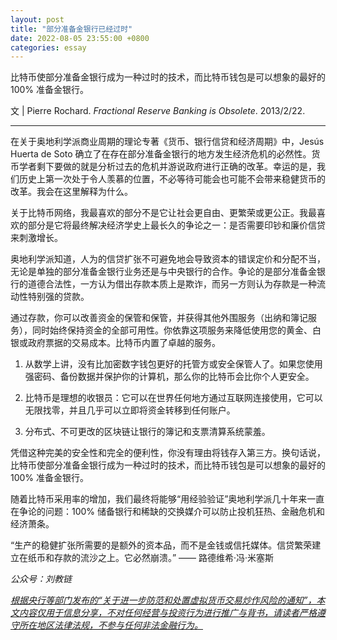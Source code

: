 ```yaml
---
layout: post
title: "部分准备金银行已经过时"
date: 2022-08-05 23:55:00 +0800
categories: essay
---
```


比特币使部分准备金银行成为一种过时的技术，而比特币钱包是可以想象的最好的 100% 准备金银行。

文 | Pierre Rochard. *Fractional Reserve Banking is Obsolete*. 2013/2/22.

* * *

在关于奥地利学派商业周期的理论专著《货币、银行信贷和经济周期》中，Jesús Huerta de Soto 确立了在存在部分准备金银行的地方发生经济危机的必然性。货币学者剩下要做的就是分析过去的危机并游说政府进行正确的改革。幸运的是，我们历史上第一次处于令人羡慕的位置，不必等待可能会也可能不会带来稳健货币的改革。我会在这里解释为什么。

关于比特币网络，我最喜欢的部分不是它让社会更自由、更繁荣或更公正。我最喜欢的部分是它将最终解决经济学史上最长久的争论之一：是否需要印钞和廉价信贷来刺激增长。

奥地利学派知道，人为的信贷扩张不可避免地会导致资本的错误定价和分配不当，无论是单独的部分准备金银行业务还是与中央银行的合作。争论的是部分准备金银行的道德合法性，一方认为借出存款本质上是欺诈，而另一方则认为存款是一种流动性特别强的贷款。

通过存款，你可以改善资金的保管和保管，并获得其他外围服务（出纳和簿记服务），同时始终保持资金的全部可用性。你依靠这项服务来降低使用您的黄金、白银或政府票据的交易成本。比特币内置了卓越的服务。

1. 从数学上讲，没有比加密数字钱包更好的托管方或安全保管人了。如果您使用强密码、备份数据并保护你的计算机，那么你的比特币会比你个人更安全。

2. 比特币是理想的收银员：它可以在世界任何地方通过互联网连接使用，它可以无限找零，并且几乎可以立即将资金转移到任何账户。

3. 分布式、不可更改的区块链让银行的簿记和支票清算系统蒙羞。

凭借这种完美的安全性和完全的便利性，你没有理由将钱存入第三方。换句话说，比特币使部分准备金银行成为一种过时的技术，而比特币钱包是可以想象的最好的 100% 准备金银行。

随着比特币采用率的增加，我们最终将能够“用经验验证”奥地利学派几十年来一直在争论的问题：100% 储备银行和稀缺的交换媒介可以防止投机狂热、金融危机和经济萧条。

“生产的稳健扩张所需要的是额外的资本品，而不是金钱或信托媒体。信贷繁荣建立在纸币和存款的流沙之上。它必然崩溃。”
—— 路德维希·冯·米塞斯

*公众号：刘教链*

<u>*根据央行等部门发布的“关于进一步防范和处置虚拟货币交易炒作风险的通知”，本文内容仅用于信息分享，不对任何经营与投资行为进行推广与背书，请读者严格遵守所在地区法律法规，不参与任何非法金融行为。*</u>
